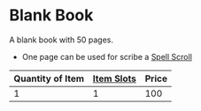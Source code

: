 # Blank Book
A blank book with 50 pages.
- One page can be used for scribe a [Spell Scroll](../../../../../Magic/Spell%20Scrolls.md)

| Quantity of Item | [Item Slots](../../../../../Player%20Characters/Derived%20Statistics/Item%20Slots.md) | Price |
| ---------------- | ------------------------------------------------------------------------------------- | ----- |
| 1                | 1                                                                                     | 100   |

